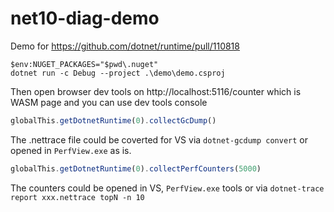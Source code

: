 # net10-diag-demo

Demo for https://github.com/dotnet/runtime/pull/110818

```
$env:NUGET_PACKAGES="$pwd\.nuget"
dotnet run -c Debug --project .\demo\demo.csproj
```

Then open browser dev tools on http://localhost:5116/counter which is WASM page
and you can use dev tools console

```js
globalThis.getDotnetRuntime(0).collectGcDump()
```

The .nettrace file could be coverted for VS via `dotnet-gcdump convert` or opened in `PerfView.exe` as is.

```js
globalThis.getDotnetRuntime(0).collectPerfCounters(5000)
```

The counters could be opened in VS, `PerfView.exe` tools or via `dotnet-trace report xxx.nettrace topN -n 10`
